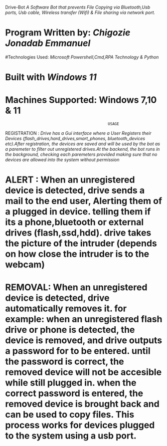  Drive-Bot 
*A Software Bot that prevents File Copying  via Bluetooth,Usb ports, Usb cable, Wireless transfer (Wifi) & File sharing via network port.*

# Program Written by:  *Chigozie Jonadab Emmanuel*
#Technologies Used: *Microsoft Powershell,Cmd,RPA Technology & Python*
# Built with  *Windows 11*

# Machines Supported: Windows 7,10 & 11
                                                  USAGE
REGISTRATION :   *Drive has a Gui interface where a User Registers their Devices (flash_drives,hard_drives,smart_phones, bluetooth_devices etc).After registration, the devices are saved and will be used by the bot as a paremeter to filter out unregistered drives.At the backend, the bot runs in the background, checking each paremeters provided making sure that no devices are allowed into the system without permission*

# ALERT : When an unregistered device is detected, drive sends a mail to the end user, Alerting them of a plugged in device. telling them if its a phone,bluetooth or external drives (flash,ssd,hdd).  drive takes the picture of the intruder (depends on how close the intruder is to the webcam)

# REMOVAL:  When an unregistered device is detected, drive automatically removes it. for example: when an unregistered flash drive or phone is detected, the device is removed, and drive outputs a password for to be entered. until the password is correct, the removed device will not be accesible while still plugged in. when the correct password is entered, the removed device is brought back and can be used to copy files. This process works for devices plugged to the system using a usb port.

